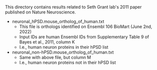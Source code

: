 This directory contains results related to Seth Grant lab's 2011 paper published on Nature Neuroscience. 
* neuronal_hPSD.mouse_ortholog_of_human.txt
	* This file is orthologs identified on Ensembl 106 BioMart (June 2nd, 2022)
	* Input IDs are human Ensembl IDs from Supplementary Table 9 of Bayes et al., 2011, column K
	* I.e., human neuron proteins in their hPSD list
* neuronal_non-hPSD.mouse_ortholog_of_human.txt
	* Same with above file, but column M
	* I.e., human neuron proteins not in their hPSD list